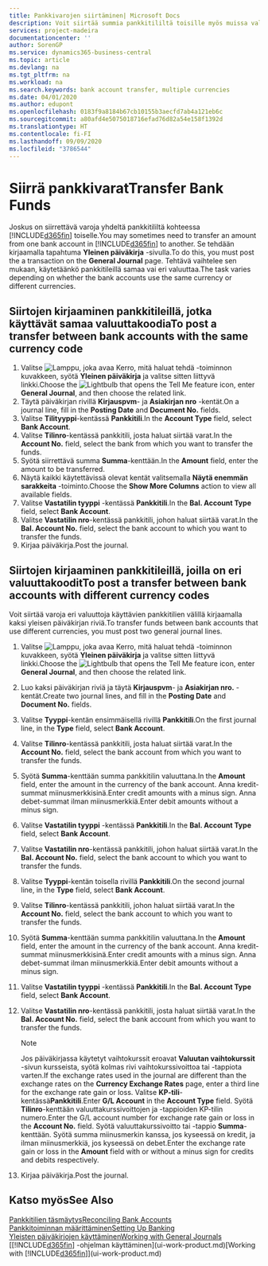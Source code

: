 ```yaml
---
title: Pankkivarojen siirtäminen| Microsoft Docs
description: Voit siirtää summia pankkitililtä toisille myös muissa valuutoissa kirjaamalla tapahtuman yleiseen päiväkirjaan.
services: project-madeira
documentationcenter: ''
author: SorenGP
ms.service: dynamics365-business-central
ms.topic: article
ms.devlang: na
ms.tgt_pltfrm: na
ms.workload: na
ms.search.keywords: bank account transfer, multiple currencies
ms.date: 04/01/2020
ms.author: edupont
ms.openlocfilehash: 0183f9a8184b67cb10155b3aecfd7ab4a121eb6c
ms.sourcegitcommit: a80afd4e5075018716efad76d82a54e158f1392d
ms.translationtype: HT
ms.contentlocale: fi-FI
ms.lasthandoff: 09/09/2020
ms.locfileid: "3786544"
---
```

# <a name="transfer-bank-funds"></a><span data-ttu-id="211bb-103">Siirrä pankkivarat</span><span class="sxs-lookup"><span data-stu-id="211bb-103">Transfer Bank Funds</span></span>
<span data-ttu-id="211bb-104">Joskus on siirrettävä varoja yhdeltä pankkitililtä kohteessa [!INCLUDE[d365fin](includes/d365fin_md.md)] toiselle.</span><span class="sxs-lookup"><span data-stu-id="211bb-104">You may sometimes need to transfer an amount from one bank account in [!INCLUDE[d365fin](includes/d365fin_md.md)] to another.</span></span> <span data-ttu-id="211bb-105">Se tehdään kirjaamalla tapahtuma **Yleinen päiväkirja** -sivulla.</span><span class="sxs-lookup"><span data-stu-id="211bb-105">To do this, you must post the a transaction on the **General Journal** page.</span></span> <span data-ttu-id="211bb-106">Tehtävä vaihtelee sen mukaan, käytetäänkö pankkitileillä samaa vai eri valuuttaa.</span><span class="sxs-lookup"><span data-stu-id="211bb-106">The task varies depending on whether the bank accounts use the same currency or different currencies.</span></span>

## <a name="to-post-a-transfer-between-bank-accounts-with-the-same-currency-code"></a><span data-ttu-id="211bb-107">Siirtojen kirjaaminen pankkitileillä, jotka käyttävät samaa valuuttakoodia</span><span class="sxs-lookup"><span data-stu-id="211bb-107">To post a transfer between bank accounts with the same currency code</span></span>
1. <span data-ttu-id="211bb-108">Valitse ![Lamppu, joka avaa Kerro, mitä haluat tehdä -toiminnon](media/ui-search/search_small.png "Kerro, mitä haluat tehdä") kuvakkeen, syötä **Yleinen päiväkirja** ja valitse sitten liittyvä linkki.</span><span class="sxs-lookup"><span data-stu-id="211bb-108">Choose the ![Lightbulb that opens the Tell Me feature](media/ui-search/search_small.png "Tell me what you want to do") icon, enter **General Journal**, and then choose the related link.</span></span>
2. <span data-ttu-id="211bb-109">Täytä päiväkirjan rivillä **Kirjauspvm**- ja **Asiakirjan nro** -kentät.</span><span class="sxs-lookup"><span data-stu-id="211bb-109">On a journal line, fill in the **Posting Date** and **Document No.** fields.</span></span>
3. <span data-ttu-id="211bb-110">Valitse **Tilityyppi**-kentässä **Pankkitili**.</span><span class="sxs-lookup"><span data-stu-id="211bb-110">In the **Account Type** field, select **Bank Account**.</span></span>
4. <span data-ttu-id="211bb-111">Valitse **Tilinro**-kentässä pankkitili, josta haluat siirtää varat.</span><span class="sxs-lookup"><span data-stu-id="211bb-111">In the **Account No.** field, select the bank from which you want to transfer the funds.</span></span>
5. <span data-ttu-id="211bb-112">Syötä siirrettävä summa **Summa**-kenttään.</span><span class="sxs-lookup"><span data-stu-id="211bb-112">In the **Amount** field, enter the amount to be transferred.</span></span>
6. <span data-ttu-id="211bb-113">Näytä kaikki käytettävissä olevat kentät valitsemalla **Näytä enemmän sarakkeita** -toiminto.</span><span class="sxs-lookup"><span data-stu-id="211bb-113">Choose the **Show More Columns** action to view all available fields.</span></span>
7. <span data-ttu-id="211bb-114">Valitse **Vastatilin tyyppi** -kentässä **Pankkitili**.</span><span class="sxs-lookup"><span data-stu-id="211bb-114">In the **Bal. Account Type** field, select **Bank Account**.</span></span>
8. <span data-ttu-id="211bb-115">Valitse **Vastatilin nro**-kentässä pankkitili, johon haluat siirtää varat.</span><span class="sxs-lookup"><span data-stu-id="211bb-115">In the **Bal. Account No.** field, select the bank account to which you want to transfer the funds.</span></span>
9. <span data-ttu-id="211bb-116">Kirjaa päiväkirja.</span><span class="sxs-lookup"><span data-stu-id="211bb-116">Post the journal.</span></span>

## <a name="to-post-a-transfer-between-bank-accounts-with-different-currency-codes"></a><span data-ttu-id="211bb-117">Siirtojen kirjaaminen pankkitileillä, joilla on eri valuuttakoodit</span><span class="sxs-lookup"><span data-stu-id="211bb-117">To post a transfer between bank accounts with different currency codes</span></span>
<span data-ttu-id="211bb-118">Voit siirtää varoja eri valuuttoja käyttävien pankkitilien välillä kirjaamalla kaksi yleisen päiväkirjan riviä.</span><span class="sxs-lookup"><span data-stu-id="211bb-118">To transfer funds between bank accounts that use different currencies, you must post two general journal lines.</span></span>

1. <span data-ttu-id="211bb-119">Valitse ![Lamppu, joka avaa Kerro, mitä haluat tehdä -toiminnon](media/ui-search/search_small.png "Kerro, mitä haluat tehdä") kuvakkeen, syötä **Yleinen päiväkirja** ja valitse sitten liittyvä linkki.</span><span class="sxs-lookup"><span data-stu-id="211bb-119">Choose the ![Lightbulb that opens the Tell Me feature](media/ui-search/search_small.png "Tell me what you want to do") icon, enter **General Journal**, and then choose the related link.</span></span>
2. <span data-ttu-id="211bb-120">Luo kaksi päiväkirjan riviä ja täytä **Kirjauspvm**- ja **Asiakirjan nro.** -kentät.</span><span class="sxs-lookup"><span data-stu-id="211bb-120">Create two journal lines, and fill in the **Posting Date** and **Document No.** fields.</span></span>
3. <span data-ttu-id="211bb-121">Valitse **Tyyppi**-kentän ensimmäisellä rivillä **Pankkitili**.</span><span class="sxs-lookup"><span data-stu-id="211bb-121">On the first journal line, in the **Type** field, select **Bank Account**.</span></span>
4. <span data-ttu-id="211bb-122">Valitse **Tilinro**-kentässä pankkitili, josta haluat siirtää varat.</span><span class="sxs-lookup"><span data-stu-id="211bb-122">In the **Account No.** field, select the bank account from which you want to transfer the funds.</span></span>
5. <span data-ttu-id="211bb-123">Syötä **Summa**-kenttään summa pankkitilin valuuttana.</span><span class="sxs-lookup"><span data-stu-id="211bb-123">In the **Amount** field, enter the amount in the currency of the bank account.</span></span> <span data-ttu-id="211bb-124">Anna kredit-summat miinusmerkkisinä.</span><span class="sxs-lookup"><span data-stu-id="211bb-124">Enter credit amounts with a minus sign.</span></span> <span data-ttu-id="211bb-125">Anna debet-summat ilman miinusmerkkiä.</span><span class="sxs-lookup"><span data-stu-id="211bb-125">Enter debit amounts without a minus sign.</span></span>
6. <span data-ttu-id="211bb-126">Valitse **Vastatilin tyyppi** -kentässä **Pankkitili**.</span><span class="sxs-lookup"><span data-stu-id="211bb-126">In the **Bal. Account Type** field, select **Bank Account**.</span></span>
7. <span data-ttu-id="211bb-127">Valitse **Vastatilin nro**-kentässä pankkitili, johon haluat siirtää varat.</span><span class="sxs-lookup"><span data-stu-id="211bb-127">In the **Bal. Account No.** field, select the bank account to which you want to transfer the funds.</span></span>
8. <span data-ttu-id="211bb-128">Valitse **Tyyppi**-kentän toisella rivillä **Pankkitili**.</span><span class="sxs-lookup"><span data-stu-id="211bb-128">On the second journal line, in the **Type** field, select **Bank Account**.</span></span>
9. <span data-ttu-id="211bb-129">Valitse **Tilinro**-kentässä pankkitili, johon haluat siirtää varat.</span><span class="sxs-lookup"><span data-stu-id="211bb-129">In the **Account No.** field, select the bank account to which you want to transfer the funds.</span></span>
10. <span data-ttu-id="211bb-130">Syötä **Summa**-kenttään summa pankkitilin valuuttana.</span><span class="sxs-lookup"><span data-stu-id="211bb-130">In the **Amount** field, enter the amount in the currency of the bank account.</span></span> <span data-ttu-id="211bb-131">Anna kredit-summat miinusmerkkisinä.</span><span class="sxs-lookup"><span data-stu-id="211bb-131">Enter credit amounts with a minus sign.</span></span> <span data-ttu-id="211bb-132">Anna debet-summat ilman miinusmerkkiä.</span><span class="sxs-lookup"><span data-stu-id="211bb-132">Enter debit amounts without a minus sign.</span></span>
11. <span data-ttu-id="211bb-133">Valitse **Vastatilin tyyppi** -kentässä **Pankkitili**.</span><span class="sxs-lookup"><span data-stu-id="211bb-133">In the **Bal. Account Type** field, select **Bank Account**.</span></span>  
12. <span data-ttu-id="211bb-134">Valitse **Vastatilin nro**-kentässä pankkitili, josta haluat siirtää varat.</span><span class="sxs-lookup"><span data-stu-id="211bb-134">In the **Bal. Account No.** field, select the bank account from which you want to transfer the funds.</span></span>

    > [!NOTE]  
    > <span data-ttu-id="211bb-135">Jos päiväkirjassa käytetyt vaihtokurssit eroavat **Valuutan vaihtokurssit** -sivun kursseista, syötä kolmas rivi vaihtokurssivoittoa tai -tappiota varten.</span><span class="sxs-lookup"><span data-stu-id="211bb-135">If the exchange rates used in the journal are different than the exchange rates on the **Currency Exchange Rates** page, enter a third line for the exchange rate gain or loss.</span></span> <span data-ttu-id="211bb-136">Valitse **KP-tili**-kentässä**Pankkitili**.</span><span class="sxs-lookup"><span data-stu-id="211bb-136">Enter **G/L Account** in the **Account Type** field.</span></span> <span data-ttu-id="211bb-137">Syötä **Tilinro**-kenttään valuuttakurssivoittojen ja -tappioiden KP-tilin numero.</span><span class="sxs-lookup"><span data-stu-id="211bb-137">Enter the G/L account number for exchange rate gain or loss in the **Account No.** field.</span></span> <span data-ttu-id="211bb-138">Syötä valuuttakurssivoitto tai -tappio **Summa**-kenttään. Syötä summa miinusmerkin kanssa, jos kyseessä on kredit, ja ilman miinusmerkkiä, jos kyseessä on debet.</span><span class="sxs-lookup"><span data-stu-id="211bb-138">Enter the exchange rate gain or loss in the **Amount** field with or without a minus sign for credits and debits respectively.</span></span>
13. <span data-ttu-id="211bb-139">Kirjaa päiväkirja.</span><span class="sxs-lookup"><span data-stu-id="211bb-139">Post the journal.</span></span>

## <a name="see-also"></a><span data-ttu-id="211bb-140">Katso myös</span><span class="sxs-lookup"><span data-stu-id="211bb-140">See Also</span></span>
[<span data-ttu-id="211bb-141">Pankkitilien täsmäytys</span><span class="sxs-lookup"><span data-stu-id="211bb-141">Reconciling Bank Accounts</span></span>](bank-manage-bank-accounts.md)  
[<span data-ttu-id="211bb-142">Pankkitoiminnan määrittäminen</span><span class="sxs-lookup"><span data-stu-id="211bb-142">Setting Up Banking</span></span>](bank-setup-banking.md)  
[<span data-ttu-id="211bb-143">Yleisten päiväkirjojen käyttäminen</span><span class="sxs-lookup"><span data-stu-id="211bb-143">Working with General Journals</span></span>](ui-work-general-journals.md)  
<span data-ttu-id="211bb-144">[[!INCLUDE[d365fin](includes/d365fin_md.md)] -ohjelman käyttäminen](ui-work-product.md)</span><span class="sxs-lookup"><span data-stu-id="211bb-144">[Working with [!INCLUDE[d365fin](includes/d365fin_md.md)]](ui-work-product.md)</span></span>
